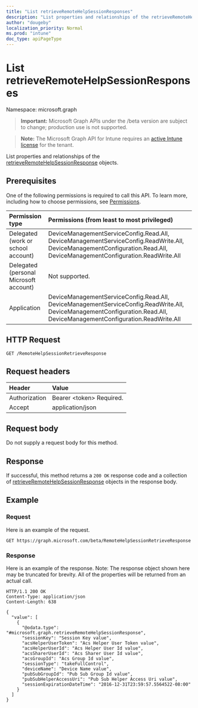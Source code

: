 ```yaml
---
title: "List retrieveRemoteHelpSessionResponses"
description: "List properties and relationships of the retrieveRemoteHelpSessionResponse objects."
author: "dougeby"
localization_priority: Normal
ms.prod: "intune"
doc_type: apiPageType
---
```


# List retrieveRemoteHelpSessionResponses

Namespace: microsoft.graph

> **Important:** Microsoft Graph APIs under the /beta version are subject to change; production use is not supported.

> **Note:** The Microsoft Graph API for Intune requires an [active Intune license](https://go.microsoft.com/fwlink/?linkid=839381) for the tenant.

List properties and relationships of the [retrieveRemoteHelpSessionResponse](../resources/intune-remoteassistance-retrieveremotehelpsessionresponse.md) objects.

## Prerequisites
One of the following permissions is required to call this API. To learn more, including how to choose permissions, see [Permissions](/graph/permissions-reference).

|Permission type|Permissions (from least to most privileged)|
|:---|:---|
|Delegated (work or school account)|DeviceManagementServiceConfig.Read.All, DeviceManagementServiceConfig.ReadWrite.All, DeviceManagementConfiguration.Read.All, DeviceManagementConfiguration.ReadWrite.All|
|Delegated (personal Microsoft account)|Not supported.|
|Application|DeviceManagementServiceConfig.Read.All, DeviceManagementServiceConfig.ReadWrite.All, DeviceManagementConfiguration.Read.All, DeviceManagementConfiguration.ReadWrite.All|

## HTTP Request
<!-- {
  "blockType": "ignored"
}
-->
``` http
GET /RemoteHelpSessionRetrieveResponse
```

## Request headers
|Header|Value|
|:---|:---|
|Authorization|Bearer &lt;token&gt; Required.|
|Accept|application/json|

## Request body
Do not supply a request body for this method.

## Response
If successful, this method returns a `200 OK` response code and a collection of [retrieveRemoteHelpSessionResponse](../resources/intune-remoteassistance-retrieveremotehelpsessionresponse.md) objects in the response body.

## Example

### Request
Here is an example of the request.
``` http
GET https://graph.microsoft.com/beta/RemoteHelpSessionRetrieveResponse
```

### Response
Here is an example of the response. Note: The response object shown here may be truncated for brevity. All of the properties will be returned from an actual call.
``` http
HTTP/1.1 200 OK
Content-Type: application/json
Content-Length: 638

{
  "value": [
    {
      "@odata.type": "#microsoft.graph.retrieveRemoteHelpSessionResponse",
      "sessionKey": "Session Key value",
      "acsHelperUserToken": "Acs Helper User Token value",
      "acsHelperUserId": "Acs Helper User Id value",
      "acsSharerUserId": "Acs Sharer User Id value",
      "acsGroupId": "Acs Group Id value",
      "sessionType": "takeFullControl",
      "deviceName": "Device Name value",
      "pubSubGroupId": "Pub Sub Group Id value",
      "pubSubHelperAccessUri": "Pub Sub Helper Access Uri value",
      "sessionExpirationDateTime": "2016-12-31T23:59:57.5564522-08:00"
    }
  ]
}
```






